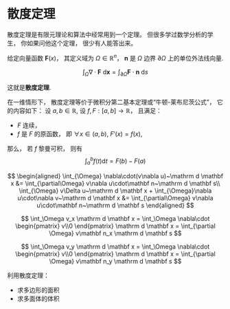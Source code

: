 # 散度定理

散度定理是有限元理论和算法中经常用到一个定理。 但很多学过数学分析的学生， 你如果问他这个定理， 很少有人能答出来。

给定向量函数 $\mathbf F(x)$， 其定义域为 $\Omega\in\mathbb R^n$， $\mathbf n$ 是 $\Omega$ 边界 $\partial \Omega$ 上的单位外法线向量.

$$
\int_{\Omega} \nabla\cdot\mathbf F~ \mathrm d \mathbf x = \int_{\partial \Omega}\mathbf  F\cdot\mathbf n ~\mathrm d s
$$

这就是**散度定理**.

在一维情形下， 散度定理等价于微积分第二基本定理或“牛顿-莱布尼茨公式”， 它的内容如下：
设 $a, b\in \mathbb R$, 设 $f, F:[a, b]\rightarrow \mathbb R$， 且满足：

* $F$ 连续，
* $f$ 是 $F$ 的原函数， 即 $\forall x \in (a, b)$, $F'(x) = f(x)$,

那么， 若 $f$ 黎曼可积， 则有
$$
\int_a^b f(t) \mathrm d t = F(b) - F(a)
$$



$$
\begin{aligned}
\int_{\Omega} \nabla\cdot(v\nabla u)~\mathrm d \mathbf x &= \int_{\partial\Omega} v\nabla u\cdot\mathbf n~\mathrm d \mathbf s\\
\int_{\Omega} v\Delta u~\mathrm d \mathbf x + \int_{\Omega}\nabla u\cdot\nabla v~\mathrm d \mathbf x &= \int_{\partial\Omega} v\nabla u\cdot\mathbf n~\mathrm d \mathbf s
\end{aligned}
$$

$$
\int_\Omega v_x \mathrm d \mathbf x = \int_\Omega \nabla\cdot \begin{pmatrix}
v\\0
\end{pmatrix} \mathrm d \mathbf x = 
\int_{\partial \Omega} v\mathbf n_x \mathrm d \mathbf s
$$

$$
\int_\Omega v_y \mathrm d \mathbf x = \int_\Omega \nabla\cdot \begin{pmatrix}
v\\0
\end{pmatrix} \mathrm d \mathbf x = 
\int_{\partial \Omega} v\mathbf n_y \mathrm d \mathbf s
$$

利用散度定理： 
* 求多边形的面积 
* 求多面体的体积